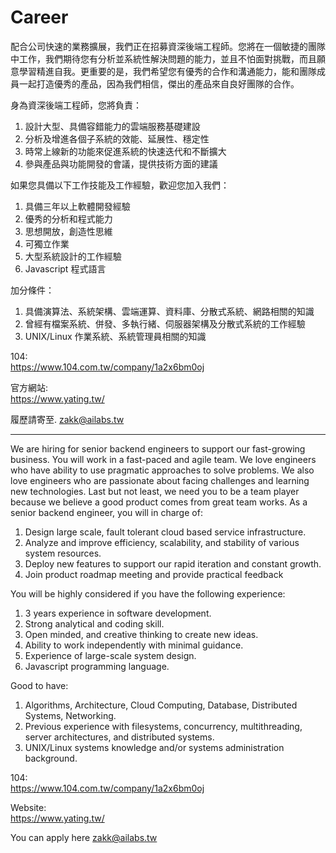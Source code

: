 # Career

配合公司快速的業務擴展，我們正在招募資深後端工程師。您將在一個敏捷的團隊中工作，我們期待您有分析並系統性解決問題的能力，並且不怕面對挑戰，而且願意學習精進自我。更重要的是，我們希望您有優秀的合作和溝通能力，能和團隊成員一起打造優秀的產品，因為我們相信，傑出的產品來自良好團隊的合作。

身為資深後端工程師，您將負責：
1. 設計大型、具備容錯能力的雲端服務基礎建設
2. 分析及增進各個子系統的效能、延展性、穩定性
3. 時常上線新的功能來促進系統的快速迭代和不斷擴大
4. 參與產品與功能開發的會議，提供技術方面的建議

如果您具備以下工作技能及工作經驗，歡迎您加入我們：
1. 具備三年以上軟體開發經驗
2. 優秀的分析和程式能力
3. 思想開放，創造性思維
4. 可獨立作業
5. 大型系統設計的工作經驗
6. Javascript 程式語言

加分條件：
1. 具備演算法、系統架構、雲端運算、資料庫、分散式系統、網路相關的知識
2. 曾經有檔案系統、併發、多執行緒、伺服器架構及分散式系統的工作經驗
3. UNIX/Linux 作業系統、系統管理員相關的知識

104:  
https://www.104.com.tw/company/1a2x6bm0oj

官方網站:  
https://www.yating.tw/

履歷請寄至. 
zakk@ailabs.tw

---

We are hiring for senior backend engineers to support our fast-growing business. You will work in a fast-paced and agile team. We love engineers who have ability to use pragmatic approaches to solve problems. We also love engineers who are passionate about facing challenges and learning new technologies. Last but not least, we need you to be a team player because we believe a good product comes from great team works.
As a senior backend engineer, you will in charge of:
1. Design large scale, fault tolerant cloud based service infrastructure.
2. Analyze and improve efficiency, scalability, and stability of various system resources.
3. Deploy new features to support our rapid iteration and constant growth.
4. Join product roadmap meeting and provide practical feedback

You will be highly considered if you have the following experience:
1. 3 years experience in software development.
2. Strong analytical and coding skill.
3. Open minded, and creative thinking to create new ideas.
4. Ability to work independently with minimal guidance.
5. Experience of large-scale system design.
6. Javascript programming language.

Good to have:
1. Algorithms, Architecture, Cloud Computing, Database, Distributed Systems, Networking.
2. Previous experience with filesystems, concurrency, multithreading, server architectures, and distributed systems.
3. UNIX/Linux systems knowledge and/or systems administration background.

104:  
https://www.104.com.tw/company/1a2x6bm0oj

Website:  
https://www.yating.tw/

You can apply here
zakk@ailabs.tw


